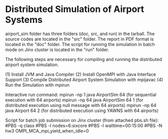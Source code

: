 # Distributed Simulation of Airport Systems

airport_sim folder has three folders (doc, src, and run) in the tarball.
The source codes are located in the "src" folder.
The report in PDF format is located in the "doc" folder.
The script for running the simulation in batch mode on Jinx
cluster is located in the "run" folder.

The following steps are necessary for compiling and running the
distributed airport system simulation.

(1) Install JVM and Java Compiler
(2) Install OpenMPI with Java Interface Support
(3) Compile Distributed Airport System Simulation with mpijavac
(4) Run the Simulation with mpirun

Interactive run command:
mpirun -np 1 java AirportSim 64 (for sequential execution with 64 airports)
mpirun -np 64 java AirportSim 64 1 (for distributed execution using null message with 64 airports)
mpirun -np 64 java Airport 64 2 (for distributed execution using YAWNS with 64 airports)

Script for batch job submission on Jinx cluster (from attached pbs.sh file):
#PBS -q class
#PBS -l nodes=6:sixcore
#PBS -l walltime=00:15:00
#PBS -N hw3
OMPI_MCA_mpi_yield_when_idle=0

